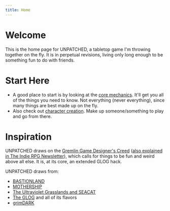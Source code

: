 ```yaml
---
title: Home
---
```

# Welcome
This is the home page for UNPATCHED, a tabletop game I'm throwing together on the fly.
It is in perpetual revisions, living only long enough to be something fun to do with friends.

# Start Here
- A good place to start is by looking at the [core mechanics]({{.Site.BaseURL}}/docs/core-mechanics/). It'll get you all of the things you need to know. Not everything (never everything), since many things are best made up on the fly.
- Also check out [character creation]({{.Site.BaseURL}}/docs/character-creation/). Make up someone/something to play and go from there.

# Inspiration
UNPATCHED draws on the [Gremlin Game Designer's Creed](https://www.tumblr.com/indierpgnewsletter/726538296789991424/okay-im-going-to-think-outloud-about-this) ([also explained in The Indie RPG Newsletter](https://ttrpg.substack.com/p/159-gremlin-creed)), which calls for things to be fun and weird above all else.
It is, at its core, an extended GLOG hack.

UNPATCHED draws from:
- [BASTIONLAND](https://www.bastionland.com/)
- [MOTHERSHIP](https://www.tuesdayknightgames.com/mothership)
- [The Ultraviolet Grasslands and SEACAT](https://www.exaltedfuneral.com/products/uvg-2e?_pos=5&_sid=e3c61a4e7&_ss=r)
- [The GLOG](https://goblinpunch.blogspot.com/2016/05/the-glog.html) and all of its flavors
- [grimDARK](https://www.drivethrurpg.com/product/319340/grimDARK-So-Basic-A-Nobleman-Can-Do-It-Edition)
